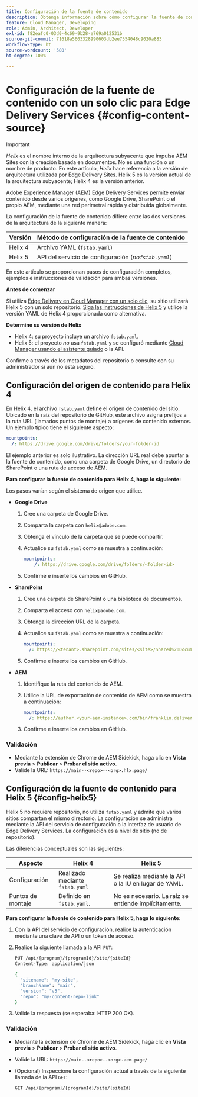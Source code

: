 ```yaml
---
title: Configuración de la fuente de contenido
description: Obtenga información sobre cómo configurar la fuente de contenido del sitio de Edge Delivery. Utilice “fstab.yaml” con la arquitectura Helix 4 o utilice el asistente guiado en Cloud Manager (o la API del servicio de configuración) con la arquitectura Helix 5.
feature: Cloud Manager, Developing
role: Admin, Architect, Developer
exl-id: f82eafc0-03d0-4c69-9b28-e769a012531b
source-git-commit: 71618a5603328990603db2ee7554048c9020a883
workflow-type: ht
source-wordcount: '580'
ht-degree: 100%

---
```


# Configuración de la fuente de contenido con un solo clic para Edge Delivery Services {#config-content-source}

>[!IMPORTANT]
>
>*Helix* es el nombre interno de la arquitectura subyacente que impulsa AEM Sites con la creación basada en documentos. No es una función o un nombre de producto. En este artículo, *Helix* hace referencia a la versión de arquitectura utilizada por Edge Delivery Sites. Helix 5 es la versión actual de la arquitectura subyacente; Helix 4 es la versión anterior.

Adobe Experience Manager (AEM) Edge Delivery Services permite enviar contenido desde varios orígenes, como Google Drive, SharePoint o el propio AEM, mediante una red perimetral rápida y distribuida globalmente.

La configuración de la fuente de contenido difiere entre las dos versiones de la arquitectura de la siguiente manera:

| Versión | Método de configuración de la fuente de contenido |
| --- | --- |
| Helix 4 | Archivo YAML (`fstab.yaml`) |
| Helix 5 | API del servicio de configuración (*no`fstab.yaml`*) |

En este artículo se proporcionan pasos de configuración completos, ejemplos e instrucciones de validación para ambas versiones.

**Antes de comenzar**

Si utiliza [Edge Delivery en Cloud Manager con un solo clic](/help/implementing/cloud-manager/edge-delivery/create-edge-delivery-site.md##one-click-edge-delivery-site), su sitio utilizará Helix 5 con un solo repositorio. [Siga las instrucciones de Helix 5](#config-helix5) y utilice la versión YAML de Helix 4 proporcionada como alternativa.

**Determine su versión de Helix**

* Helix 4: su proyecto incluye un archivo `fstab.yaml`.
* Helix 5: el proyecto *no* usa `fstab.yaml` y se configuró mediante [Cloud Manager usando el asistente guiado](/help/implementing/cloud-manager/edge-delivery/add-edge-delivery-site.md) o la API.

Confirme a través de los metadatos del repositorio o consulte con su administrador si aún no está seguro.

## Configuración del origen de contenido para Helix 4

En Helix 4, el archivo `fstab.yaml` define el origen de contenido del sitio. Ubicado en la raíz del repositorio de GitHub, este archivo asigna prefijos a la ruta URL (llamados puntos de montaje) a orígenes de contenido externos. Un ejemplo típico tiene el siguiente aspecto:

```yaml
mountpoints:
  /: https://drive.google.com/drive/folders/your-folder-id
```

El ejemplo anterior es solo ilustrativo. La dirección URL real debe apuntar a la fuente de contenido, como una carpeta de Google Drive, un directorio de SharePoint o una ruta de acceso de AEM.

**Para configurar la fuente de contenido para Helix 4, haga lo siguiente:**

Los pasos varían según el sistema de origen que utilice.

* **Google Drive**

   1. Cree una carpeta de Google Drive.
   1. Comparta la carpeta con `helix@adobe.com`.
   1. Obtenga el vínculo de la carpeta que se puede compartir.
   1. Actualice su `fstab.yaml` como se muestra a continuación:

      ```yaml
      mountpoints: 
          /: https://drive.google.com/drive/folders/<folder-id>
      ```

   1. Confirme e inserte los cambios en GitHub.

* **SharePoint**

   1. Cree una carpeta de SharePoint o una biblioteca de documentos.
   1. Comparta el acceso con `helix@adobe.com`.
   1. Obtenga la dirección URL de la carpeta.
   1. Actualice su `fstab.yaml` como se muestra a continuación:

      ```yaml
      mountpoints:
        /: https://<tenant>.sharepoint.com/sites/<site>/Shared%20Documents/<folder>
      ```

   1. Confirme e inserte los cambios en GitHub.

* **AEM**

   1. Identifique la ruta del contenido de AEM.
   1. Utilice la URL de exportación de contenido de AEM como se muestra a continuación:

      ```yaml
      mountpoints:
        /: https://author.<your-aem-instance>.com/bin/franklin.delivery/<org>/<repo>/main
      ```

   1. Confirme e inserte los cambios en GitHub.

### Validación

* Mediante la extensión de Chrome de AEM Sidekick, haga clic en **Vista previa** > **Publicar** > **Probar el sitio activo**.
* Valide la URL: `https://main--<repo>--<org>.hlx.page/`

## Configuración de la fuente de contenido para Helix 5 {#config-helix5}

Helix 5 no requiere repositorio, no utiliza `fstab.yaml` y admite que varios sitios compartan el mismo directorio. La configuración se administra mediante la API del servicio de configuración o la interfaz de usuario de Edge Delivery Services. La configuración es a nivel de sitio (no de repositorio).

Las diferencias conceptuales son las siguientes:

| Aspecto | Helix 4 | Helix 5 |
| --- | --- | --- |
| Configuración | Realizado mediante `fstab.yaml` | Se realiza mediante la API o la IU en lugar de YAML. |
| Puntos de montaje | Definido en `fstab.yaml`. | No es necesario. La raíz se entiende implícitamente. |

**Para configurar la fuente de contenido para Helix 5, haga lo siguiente:**

1. Con la API del servicio de configuración, realice la autenticación mediante una clave de API o un token de acceso.
1. Realice la siguiente llamada a la API `PUT`:

   ```bash {.line-numbering}
   PUT /api/{program}/{programId}/site/{siteId}
   Content-Type: application/json
   
   {
     "sitename": "my-site",
     "branchName": "main",
     "version": "v5",
     "repo": "my-content-repo-link"
   }
   ```

1. Valide la respuesta (se esperaba: HTTP 200 OK).

### Validación

* Mediante la extensión de Chrome de AEM Sidekick, haga clic en **Vista previa** > **Publicar** > **Probar el sitio activo**.
* Valide la URL: `https://main--<repo>--<org>.aem.page/`
* (Opcional) Inspeccione la configuración actual a través de la siguiente llamada de la API `GET`:

  ```bash
  GET /api/{program}/{programId}/site/{siteId}
  ```
